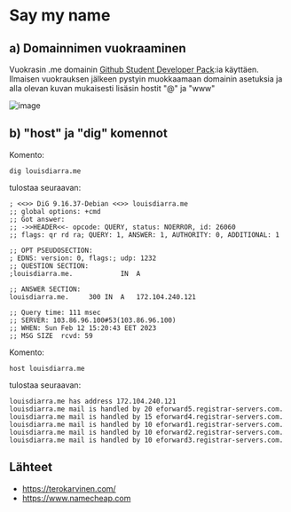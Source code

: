 # Say my name

## a) Domainnimen vuokraaminen

Vuokrasin .me domainin [Github Student Developer Pack](https://education.github.com/pack/offers):ia käyttäen.
Ilmaisen vuokrauksen jälkeen pystyin muokkaamaan domainin asetuksia ja alla olevan kuvan mukaisesti lisäsin hostit "@" ja "www" 

![image](https://user-images.githubusercontent.com/112497215/218314167-3096b8cd-3016-4c65-ba3c-0faebf463609.png)

## b) "host" ja "dig" komennot

Komento:

    dig louisdiarra.me
    
tulostaa seuraavan:

    ; <<>> DiG 9.16.37-Debian <<>> louisdiarra.me
    ;; global options: +cmd
    ;; Got answer:
    ;; ->>HEADER<<- opcode: QUERY, status: NOERROR, id: 26060
    ;; flags: qr rd ra; QUERY: 1, ANSWER: 1, AUTHORITY: 0, ADDITIONAL: 1

    ;; OPT PSEUDOSECTION:
    ; EDNS: version: 0, flags:; udp: 1232
    ;; QUESTION SECTION:
    ;louisdiarra.me.			IN	A

    ;; ANSWER SECTION:
    louisdiarra.me.		300	IN	A	172.104.240.121

    ;; Query time: 111 msec
    ;; SERVER: 103.86.96.100#53(103.86.96.100)
    ;; WHEN: Sun Feb 12 15:20:43 EET 2023
    ;; MSG SIZE  rcvd: 59
    
Komento:

    host louisdiarra.me
    
tulostaa seuraavan:

    louisdiarra.me has address 172.104.240.121
    louisdiarra.me mail is handled by 20 eforward5.registrar-servers.com.
    louisdiarra.me mail is handled by 15 eforward4.registrar-servers.com.
    louisdiarra.me mail is handled by 10 eforward1.registrar-servers.com.
    louisdiarra.me mail is handled by 10 eforward2.registrar-servers.com.
    louisdiarra.me mail is handled by 10 eforward3.registrar-servers.com.



## Lähteet 

 - https://terokarvinen.com/
 - https://www.namecheap.com
